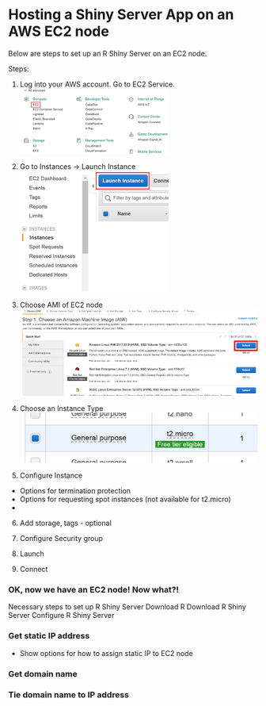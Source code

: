 
# Hosting a Shiny Server App on an AWS EC2 node

Below are steps to set up an R Shiny Server on an EC2 node.


Steps:  
1) Log into your AWS account.  Go to EC2 Service.  
![alt tag](https://github.com/jeremypmobley/shiny_server_website/blob/master/README_pics/AWS_services.PNG)  

2) Go to Instances -> Launch Instance  
![alt tag](https://github.com/jeremypmobley/shiny_server_website/blob/master/README_pics/Launch_instance.PNG)
 
3) Choose AMI of EC2 node  
![alt tag](https://github.com/jeremypmobley/shiny_server_website/blob/master/README_pics/Choose_AMI.PNG)  

4) Choose an Instance Type  
![alt tag](https://github.com/jeremypmobley/shiny_server_website/blob/master/README_pics/general_purpose_node.PNG)  


5) Configure Instance  
 * Options for termination protection  
 * Options for requesting spot instances (not available for t2.micro)  
 * 
6) Add storage, tags - optional

7) Configure Security group

8) Launch

9) Connect


### OK, now we have an EC2 node! Now what?!

Necessary steps to set up R Shiny Server
Download R
Download R Shiny Server
Configure R Shiny Server



### Get static IP address

* Show options for how to assign static IP to EC2 node



### Get domain name



### Tie domain name to IP address
























